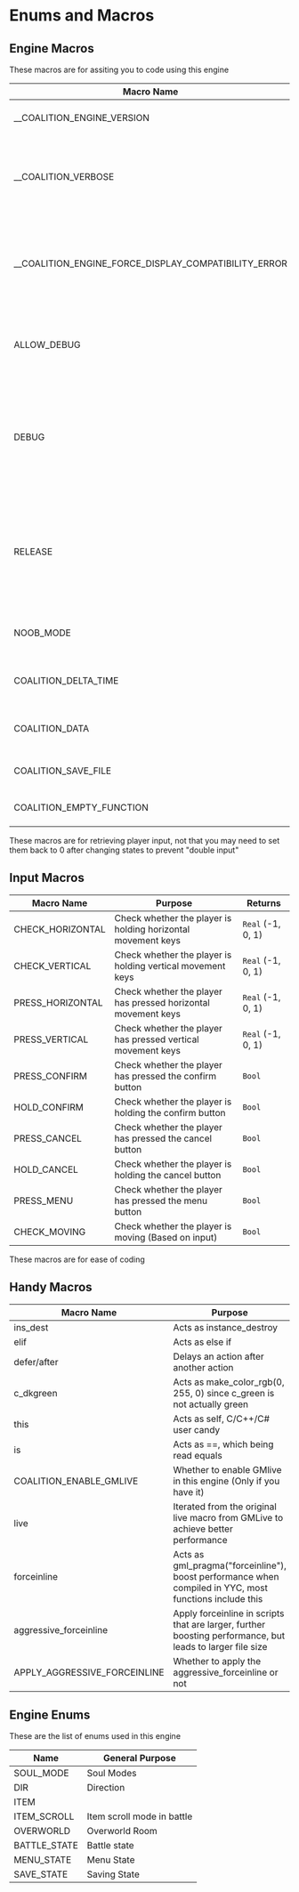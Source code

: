 # Enums and Macros
## Engine Macros
These macros are for assiting you to code using this engine

| Macro Name | Purpose |
| ----------- | ----------- |
| \_\_COALITION_ENGINE_VERSION | The current version of the engine |
| \_\_COALITION_VERBOSE | Show extended debug information in the coutput window |
| \_\_COALITION_ENGINE_FORCE_DISPLAY_COMPATIBILITY_ERROR | Whether or not an error message will be displayed if you are not in the correct GM version |
| ALLOW_DEBUG | Whether or not the player can access the debug console |
| DEBUG | Whether or not the currrent build is a debug build or not (Disabling will lead to performance boost) |
| RELEASE | Whether or not the currrent build is a release build or not (This is automatically set to !DEBUG) |
| NOOB_MODE | Whether or not the quick functions will be compiled |
| COALITION_DELTA_TIME | Whether to enable delta time lerping in this engine |
| COALITION_DATA | The global struct of data stored in the engine |
| COALITION_SAVE_FILE | The global save file of the engine |
| COALITION_EMPTY_FUNCTION | A predefined empty function |

These macros are for retrieving player input, not that you may need to set them back to 0 after changing states to prevent "double input"
## Input Macros

| Macro Name | Purpose | Returns |
| ----------- | ----------- | ----------- |
| CHECK_HORIZONTAL | Check whether the player is holding horizontal movement keys | `Real` (-1, 0, 1) |
| CHECK_VERTICAL | Check whether the player is holding vertical movement keys | `Real` (-1, 0, 1) |
| PRESS_HORIZONTAL | Check whether the player has pressed horizontal movement keys | `Real` (-1, 0, 1) |
| PRESS_VERTICAL | Check whether the player has pressed vertical movement keys | `Real` (-1, 0, 1) |
| PRESS_CONFIRM | Check whether the player has pressed the confirm button | `Bool` |
| HOLD_CONFIRM | Check whether the player is holding the confirm button | `Bool` |
| PRESS_CANCEL | Check whether the player has pressed the cancel button | `Bool` |
| HOLD_CANCEL | Check whether the player is holding the cancel button | `Bool` |
| PRESS_MENU | Check whether the player has pressed the menu button | `Bool` |
| CHECK_MOVING | Check whether the player is moving (Based on input) | `Bool` |

These macros are for ease of coding
## Handy Macros

| Macro Name | Purpose |
| ----------- | ----------- |
| ins_dest | Acts as instance_destroy |
| elif | Acts as else if |
| defer/after | Delays an action after another action |
| c_dkgreen | Acts as make_color_rgb(0, 255, 0) since c_green is not actually green |
| this | Acts as self, C/C++/C# user candy |
| is | Acts as ==, which being read equals |
| COALITION_ENABLE_GMLIVE | Whether to enable GMlive in this engine (Only if you have it) |
| live | Iterated from the original live macro from GMLive to achieve better performance |
| forceinline | Acts as gml_pragma("forceinline"), boost performance when compiled in YYC, most functions include this |
| aggressive_forceinline | Apply forceinline in scripts that are larger, further boosting performance, but leads to larger file size |
| APPLY_AGGRESSIVE_FORCEINLINE | Whether to apply the aggressive_forceinline or not |

## Engine Enums
These are the list of enums used in this engine

| Name | General Purpose |
| -------- | ------ |
| SOUL_MODE | Soul Modes |
| DIR | Direction |
| ITEM | |Item ID |
| ITEM_SCROLL | Item scroll mode in battle |
| OVERWORLD | Overworld Room |
| BATTLE_STATE | Battle state |
| MENU_STATE | Menu State |
| SAVE_STATE | Saving State |
